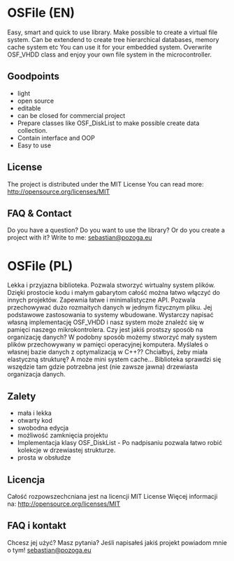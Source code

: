OSFile (EN)
======
Easy, smart and quick to use library. Make possible to create a virtual file system. Can be extendend to create tree hierarchical databases, memory cache system etc 
You can use it for your embedded system. Overwrite OSF_VHDD class and enjoy your own file system in the microcontroller.


Goodpoints
------
+ light
+ open source
+ editable
+ can be closed for commercial project
+ Prepare classes like OSF_DiskList to make possible create data collection.
+ Contain interface and OOP
+ Easy to use

License
--------
The project is distributed under the MIT License
You can read more: http://opensource.org/licenses/MIT

FAQ & Contact
-------------
Do you have a question? Do you want to use the library? Or do you create a project with it?
Write to me: sebastian@pozoga.eu


OSFile (PL)
======
Lekka i przyjazna biblioteka. Pozwala stworzyć wirtualny system plików. Dzięki prostocie kodu i małym gabarytom  całość można łatwo włączyć do innych projektów.  Zapewnia łatwe i minimalistyczne API. Pozwala przechowywać dużo rozmaitych danych w jednym fizycznym pliku. 
Jej podstawowe zastosowania to systemy wbudowane. Wystarczy napisać własną implementację OSF_VHDD i nasz system może znaleźć się w pamięci naszego mikrokontrolera. Czy jest jakiś prostszy sposób na organizację danych? 
W podobny sposób możemy stworzyć mały system plików przechowywany w pamięci operacyjnej komputera. Myślałeś o własnej bazie danych z optymalizacją w C++?? Chciałbyś, żeby miała elastyczną strukturę? A może mini system cache... Biblioteka sprawdzi się wszędzie tam gdzie potrzebna jest (nie zawsze jawna) drzewiasta organizacja danych. 

Zalety
------
+ mała i lekka
+ otwarty kod
+ swobodna edycja
+ możliwość zamknięcia projektu
+ Implementacja klasy OSF_DiskList - Po nadpisaniu pozwala łatwo robić kolekcje w drzewiastej strukturze.
+ prosta w obsłudze

Licencja
--------
Całość rozpowszechcniana jest na licencji MIT License
Więcej informacji na: http://opensource.org/licenses/MIT

FAQ i kontakt
-------------
Chcesz jej użyć? Masz pytania? 
Jeśli napisałeś jakiś projekt powiadom mnie o tym!
sebastian@pozoga.eu
